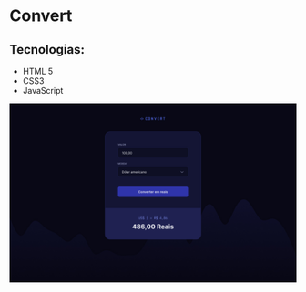 # Convert

## Tecnologias:

- HTML 5
- CSS3
- JavaScript

![Imagem do projeto final](./img/Result.jpg)
